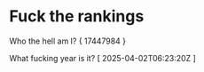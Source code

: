 # Fuck the rankings

Who the hell am I?
{ 17447984 }

What fucking year is it?
[ 2025-04-02T06:23:20Z ]
